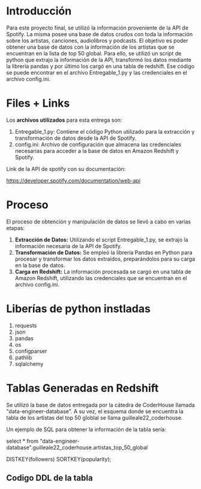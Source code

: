 # Introducción

Para este proyecto final, se utilizó la información proveniente de la API de Spotify. La misma posee una base de datos crudos con toda la información sobre los artistas, canciones, audiolibros y podcasts. El objetivo es poder obtener una base de datos con la información de los artistas que se encuentran en la lista de top 50 global. Para ello, se utilizó un script de python que extrajo la información de la API, transformó los datos mediante la librería pandas y por último los cargó en una tabla de redshift. Ese código se puede encontrar en el archivo Entregable_1.py y las credenciales en el archivo config.ini. 

# Files + Links

Los **archivos utilizados** para esta entrega son:

 1. Entregable_1.py: Contiene el código Python utilizado para la extracción y transformación de datos desde la API de Spotify.
 2. config.ini: Archivo de configuración que almacena las credenciales necesarias para acceder a la base de datos en Amazon Redshift y Spotify.

Link de la API de spotify con su documentación:

https://developer.spotify.com/documentation/web-api

# Proceso

El proceso de obtención y manipulación de datos se llevó a cabo en varias etapas:

 1. **Extracción de Datos:** Utilizando el script Entregable_1.py, se extrajo la información necesaria de la API de Spotify.
 2. **Transformación de Datos:** Se empleó la librería Pandas en Python para procesar y transformar los datos extraídos, preparándolos para su carga en la base de datos.
 3. **Carga en Redshift:** La información procesada se cargó en una tabla de Amazon Redshift, utilizando las credenciales que se encuentran en el archivo config.ini.

# Liberías de python instladas
 1. requests
 2. json
 3. pandas
 4. os
 5. configparser
 6. pathlib
 7. sqlalchemy

# Tablas Generadas en Redshift
Se utilizó la base de datos entregada por la cátedra de CoderHouse llamada "data-engineer-database". A su vez, el esquema donde se encuentra la tabla de los artistas del top 50 globlal se llama guilleale22_coderhouse.

Un ejemplo de SQL para obtener la información de la tabla sería:

select * from "data-engineer-database".guilleale22_coderhouse.artistas_top_50_global

DISTKEY(followers)
SORTKEY(popularity);

## Codigo DDL de la tabla


